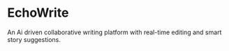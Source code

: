 # EchoWrite
An Ai driven collaborative writing platform with real-time editing and smart story suggestions.
